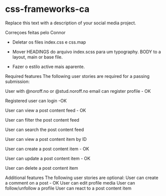 # css-frameworks-ca
Replace this text with a description of your social media project.
 

 Correçoes feitas pelo Connor
 - Deletar os files index.css e css.map

 - Mover HEADINGS do arquivo index.scss para um typography.
 BODY to a layout, main or base file.

 - Fazer o estilo active mais aparente.

 Required features
The following user stories are required for a passing submission:

User with @noroff.no or @stud.noroff.no email can register profile - OK

Registered user can login -OK

User can view a post content feed - OK

User can filter the post content feed

User can search the post content feed

User can view a post content item by ID

User can create a post content item - OK

User can update a post content item - OK

User can delete a post content item

Additional features
The following user stories are optional:
User can create a comment on a post - OK
User can edit profile media
User can follow/unfollow a profile
User can react to a post content item
